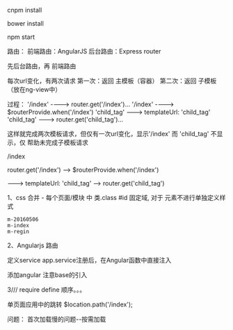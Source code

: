 cnpm install

bower install

npm start

路由：
前端路由：AngularJS
后台路由：Express router

先后台路由，再 前端路由


每次url变化，有两次请求
第一次：返回 主模板（容器）
第二次：返回 子模板（放在ng-view中）


过程：
'/index'  ----> router.get('/index')...
'/index'  ----> $routerProvide.when('/index')
'child_tag' ---> templateUrl: 'child_tag'
'child_tag' ---> router.get('child_tag')...

这样就完成两次模板请求，但仅有一次url变化，显示'/index'
而 'child_tag' 不显示，仅 帮助未完成子模板请求


/index

router.get('/index')  --> $routerProvide.when('/index')

---> templateUrl: 'child_tag'  --> router.get('child_tag')


1、css 合并 - 每个页面/模块 中 类.class #id 固定域, 对于 元素不进行单独定义样式

	m-20160506
	m-index
	m-regin
2、Angularjs 路由

定义service
app.service注册后，在Angular函数中直接注入

添加angular 注意base的引入

3///
require define  顺序。。。

单页面应用中的跳转
$location.path('/index');

问题：
首次加载慢的问题--按需加载
